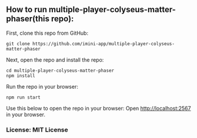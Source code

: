 ## How to run multiple-player-colyseus-matter-phaser(this repo):

First, clone this repo from GitHub:
```
git clone https://github.com/imini-app/multiple-player-colyseus-matter-phaser
```

Next, open the repo and install the repo:
```
cd multiple-player-colyseus-matter-phaser
npm install
```

Run the repo in your browser:
```
npm run start
```
Use this below to open the repo in your browser:
Open [http://localhost:2567](http://localhost:2567) in your browser.

### License: MIT License

